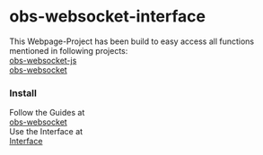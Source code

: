# obs-websocket-interface

This Webpage-Project has been build to easy access all functions mentioned in following projects:
<br>
[obs-websocket-js](https://github.com/haganbmj/obs-websocket-js)
<br>
[obs-websocket](https://github.com/Palakis/obs-websocket)

### Install
Follow the Guides at
<br>
[obs-websocket](https://github.com/Palakis/obs-websocket)
<br>
Use the Interface at
<br>
[Interface](https://metalllogic93.github.io/obs-websocket-interface/index.html)

